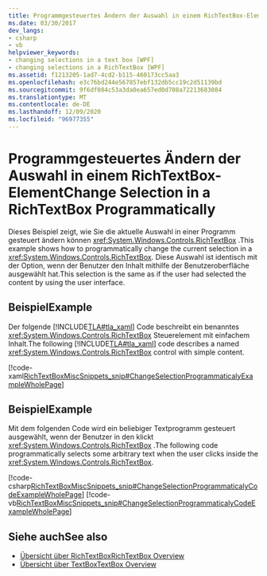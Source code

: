 ```yaml
---
title: Programmgesteuertes Ändern der Auswahl in einem RichTextBox-Element
ms.date: 03/30/2017
dev_langs:
- csharp
- vb
helpviewer_keywords:
- changing selections in a text box [WPF]
- changing selections in a RichTextBox [WPF]
ms.assetid: f1213205-1ad7-4cd2-b115-460173cc5aa3
ms.openlocfilehash: e3c76bd244e567857ebf132db5cc19c2d51139bd
ms.sourcegitcommit: 9f6df084c53a3da0ea657ed0d708a72213683084
ms.translationtype: MT
ms.contentlocale: de-DE
ms.lasthandoff: 12/09/2020
ms.locfileid: "96977355"
---
```

# <a name="change-selection-in-a-richtextbox-programmatically"></a><span data-ttu-id="22c7c-102">Programmgesteuertes Ändern der Auswahl in einem RichTextBox-Element</span><span class="sxs-lookup"><span data-stu-id="22c7c-102">Change Selection in a RichTextBox Programmatically</span></span>
<span data-ttu-id="22c7c-103">Dieses Beispiel zeigt, wie Sie die aktuelle Auswahl in einer Programm gesteuert ändern können <xref:System.Windows.Controls.RichTextBox> .</span><span class="sxs-lookup"><span data-stu-id="22c7c-103">This example shows how to programmatically change the current selection in a <xref:System.Windows.Controls.RichTextBox>.</span></span> <span data-ttu-id="22c7c-104">Diese Auswahl ist identisch mit der Option, wenn der Benutzer den Inhalt mithilfe der Benutzeroberfläche ausgewählt hat.</span><span class="sxs-lookup"><span data-stu-id="22c7c-104">This selection is the same as if the user had selected the content by using the user interface.</span></span>  
  
## <a name="example"></a><span data-ttu-id="22c7c-105">Beispiel</span><span class="sxs-lookup"><span data-stu-id="22c7c-105">Example</span></span>  
 <span data-ttu-id="22c7c-106">Der folgende [!INCLUDE[TLA#tla_xaml](../../../includes/tlasharptla-xaml-md.md)] Code beschreibt ein benanntes <xref:System.Windows.Controls.RichTextBox> Steuerelement mit einfachem Inhalt.</span><span class="sxs-lookup"><span data-stu-id="22c7c-106">The following [!INCLUDE[TLA#tla_xaml](../../../includes/tlasharptla-xaml-md.md)] code describes a named <xref:System.Windows.Controls.RichTextBox> control with simple content.</span></span>  
  
 [!code-xaml[RichTextBoxMiscSnippets_snip#ChangeSelectionProgrammaticalyExampleWholePage](~/samples/snippets/csharp/VS_Snippets_Wpf/RichTextBoxMiscSnippets_snip/CSharp/ChangeSelectionProgrammaticaly.xaml#changeselectionprogrammaticalyexamplewholepage)]  
  
## <a name="example"></a><span data-ttu-id="22c7c-107">Beispiel</span><span class="sxs-lookup"><span data-stu-id="22c7c-107">Example</span></span>  
 <span data-ttu-id="22c7c-108">Mit dem folgenden Code wird ein beliebiger Textprogramm gesteuert ausgewählt, wenn der Benutzer in den klickt <xref:System.Windows.Controls.RichTextBox> .</span><span class="sxs-lookup"><span data-stu-id="22c7c-108">The following code programmatically selects some arbitrary text when the user clicks inside the <xref:System.Windows.Controls.RichTextBox>.</span></span>  
  
 [!code-csharp[RichTextBoxMiscSnippets_snip#ChangeSelectionProgrammaticalyCodeExampleWholePage](~/samples/snippets/csharp/VS_Snippets_Wpf/RichTextBoxMiscSnippets_snip/CSharp/ChangeSelectionProgrammaticaly.xaml.cs#changeselectionprogrammaticalycodeexamplewholepage)]
 [!code-vb[RichTextBoxMiscSnippets_snip#ChangeSelectionProgrammaticalyCodeExampleWholePage](~/samples/snippets/visualbasic/VS_Snippets_Wpf/RichTextBoxMiscSnippets_snip/VisualBasic/ChangeSelectionProgrammaticaly.xaml.vb#changeselectionprogrammaticalycodeexamplewholepage)]  
  
## <a name="see-also"></a><span data-ttu-id="22c7c-109">Siehe auch</span><span class="sxs-lookup"><span data-stu-id="22c7c-109">See also</span></span>

- [<span data-ttu-id="22c7c-110">Übersicht über RichTextBox</span><span class="sxs-lookup"><span data-stu-id="22c7c-110">RichTextBox Overview</span></span>](richtextbox-overview.md)
- [<span data-ttu-id="22c7c-111">Übersicht über TextBox</span><span class="sxs-lookup"><span data-stu-id="22c7c-111">TextBox Overview</span></span>](textbox-overview.md)

